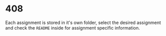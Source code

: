 # 408

Each assignment is stored in it's own folder, select the desired assignment and check the `README` inside for assignment specific information.
